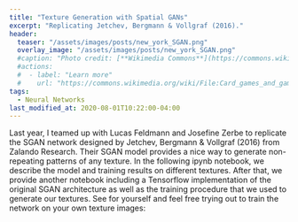```yaml
---
title: "Texture Generation with Spatial GANs"
excerpt: "Replicating Jetchev, Bergmann & Vollgraf (2016)."
header:
  teaser: "/assets/images/posts/new_york_SGAN.png"
  overlay_image: "/assets/images/posts/new_york_SGAN.png"
  #caption: "Photo credit: [**Wikimedia Commons**](https://commons.wikimedia.org/wiki/)"
  #actions:
  #  - label: "Learn more"
  #    url: "https://commons.wikimedia.org/wiki/File:Card_games_and_game_tokens_01.jpg"
tags:
  - Neural Networks
last_modified_at: 2020-08-01T10:22:00-04:00
---
```


Last year, I teamed up with Lucas Feldmann and Josefine Zerbe to replicate the SGAN network 
designed by Jetchev, Bergmann & Vollgraf (2016) from Zalando Research. Their SGAN model 
provides a nice way to generate non-repeating patterns of any texture. In the following 
ipynb notebook, we describe the model and training results on different textures. After 
that, we provide another notebook including a Tensorflow implementation of the original 
SGAN architecture as well as the training procedure that we used to generate our textures.
See for yourself and feel free trying out to train the network on your own texture images:

<style>
iframe{height:15000px !important;}
</style>

<script src="https://gist.github.com/DiGyt/fb8e7f6e8819a7d6eb870e4cd2c6414e.js"></script>

<div>
  <style>
  iframe{height:13000px !important;}
  </style>

  <script src="https://gist.github.com/DiGyt/107a21458b83e05de67dd745addf3d40.js"></script>
</div>
